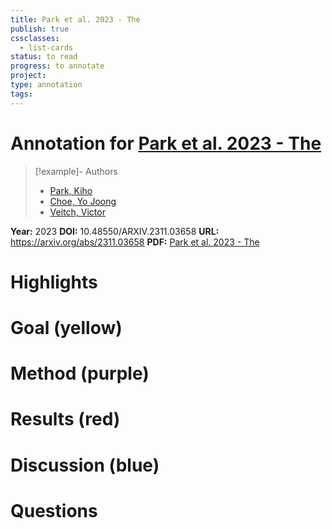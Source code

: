 ```yaml
---
title: Park et al. 2023 - The
publish: true
cssclasses:
  - list-cards
status: to read
progress: to annotate
project:
type: annotation
tags:
---
```

# Annotation for [Park et al. 2023 - The](Papers/References/Park%20et%20al.%202023%20-%20The)

> [!example]- Authors
> - [Park, Kiho](Papers/People/Park%20Kiho)
> - [Choe, Yo Joong](Papers/People/Choe%20Yo%20Joong)
> - [Veitch, Victor](Papers/People/Veitch%20Victor)

**Year:** 2023
**DOI:** 10.48550/ARXIV.2311.03658
**URL:** https://arxiv.org/abs/2311.03658
**PDF:** [Park et al. 2023 - The](Papers/PDFs/Park%20et%20al.%202023%20-%20The%20Linear%20Representation%20Hypothesis%20and%20the%20Geometry%20of%20Large%20Language%20Models.pdf)

# Highlights


# Goal (yellow)


# Method (purple)


# Results (red)


# Discussion (blue)


# Questions

